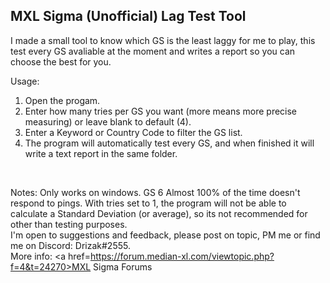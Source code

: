<h2>MXL Sigma (Unofficial) Lag Test Tool</h2>

I made a small tool to know which GS is the least laggy for me to play, this test every GS avaliable at the moment and writes a report so you can choose the best for you.
<br>

Usage:
<ol>
  <li>Open the progam.</li>
<li>Enter how many tries per GS you want (more means more precise measuring) or leave blank to default (4).</li>
<li>Enter a Keyword or Country Code to filter the GS list.</li>
<li>The program will automatically test every GS, and when finished it will write a text report in the same folder.</li>
</ol>

<br>

Notes:
Only works on windows.
GS 6 Almost 100% of the time doesn't respond to pings.
With tries set to 1, the program will not be able to calculate a Standard Deviation (or average), so its not recommended for other than testing purposes.
<br>
I'm open to suggestions and feedback, please post on topic, PM me or find me on Discord: Drizak#2555.<br>
More info: <a href=https://forum.median-xl.com/viewtopic.php?f=4&t=24270>MXL Sigma Forums</a>
